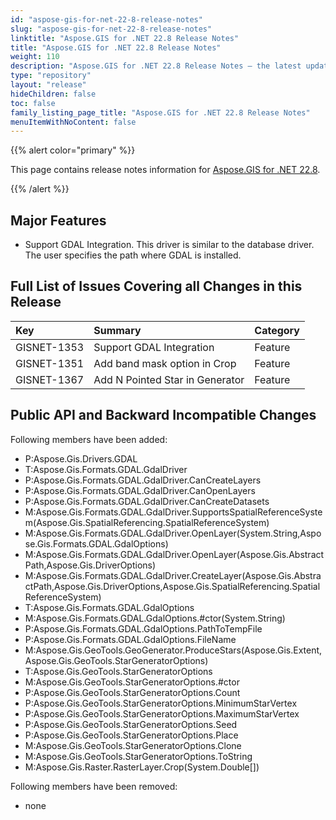 ```yaml
---
id: "aspose-gis-for-net-22-8-release-notes"
slug: "aspose-gis-for-net-22-8-release-notes"
linktitle: "Aspose.GIS for .NET 22.8 Release Notes"
title: "Aspose.GIS for .NET 22.8 Release Notes"
weight: 110
description: "Aspose.GIS for .NET 22.8 Release Notes – the latest updates and fixes."
type: "repository"
layout: "release"
hideChildren: false
toc: false
family_listing_page_title: "Aspose.GIS for .NET 22.8 Release Notes"
menuItemWithNoContent: false
---
```


{{% alert color="primary" %}} 

This page contains release notes information for [Aspose.GIS for .NET 22.8](https://www.nuget.org/packages/Aspose.GIS/22.8.0).

{{% /alert %}} 
## **Major Features**
- Support GDAL Integration. This driver is similar to the database driver. The user specifies the path where GDAL is installed. 
## **Full List of Issues Covering all Changes in this Release**

|**Key**|**Summary**|**Category**|
| :- | :- | :- |
|GISNET-1353|Support GDAL Integration|Feature|
|GISNET-1351|Add band mask option in Crop|Feature|
|GISNET-1367|Add N Pointed Star in Generator|Feature|
## **Public API and Backward Incompatible Changes**
Following members have been added:

- P:Aspose.Gis.Drivers.GDAL
- T:Aspose.Gis.Formats.GDAL.GdalDriver
- P:Aspose.Gis.Formats.GDAL.GdalDriver.CanCreateLayers
- P:Aspose.Gis.Formats.GDAL.GdalDriver.CanOpenLayers
- P:Aspose.Gis.Formats.GDAL.GdalDriver.CanCreateDatasets
- M:Aspose.Gis.Formats.GDAL.GdalDriver.SupportsSpatialReferenceSystem(Aspose.Gis.SpatialReferencing.SpatialReferenceSystem)
- M:Aspose.Gis.Formats.GDAL.GdalDriver.OpenLayer(System.String,Aspose.Gis.Formats.GDAL.GdalOptions)
- M:Aspose.Gis.Formats.GDAL.GdalDriver.OpenLayer(Aspose.Gis.AbstractPath,Aspose.Gis.DriverOptions)
- M:Aspose.Gis.Formats.GDAL.GdalDriver.CreateLayer(Aspose.Gis.AbstractPath,Aspose.Gis.DriverOptions,Aspose.Gis.SpatialReferencing.SpatialReferenceSystem)
- T:Aspose.Gis.Formats.GDAL.GdalOptions
- M:Aspose.Gis.Formats.GDAL.GdalOptions.#ctor(System.String)
- P:Aspose.Gis.Formats.GDAL.GdalOptions.PathToTempFile
- P:Aspose.Gis.Formats.GDAL.GdalOptions.FileName
- M:Aspose.Gis.GeoTools.GeoGenerator.ProduceStars(Aspose.Gis.Extent,Aspose.Gis.GeoTools.StarGeneratorOptions)
- T:Aspose.Gis.GeoTools.StarGeneratorOptions
- M:Aspose.Gis.GeoTools.StarGeneratorOptions.#ctor
- P:Aspose.Gis.GeoTools.StarGeneratorOptions.Count
- P:Aspose.Gis.GeoTools.StarGeneratorOptions.MinimumStarVertex
- P:Aspose.Gis.GeoTools.StarGeneratorOptions.MaximumStarVertex
- P:Aspose.Gis.GeoTools.StarGeneratorOptions.Seed
- P:Aspose.Gis.GeoTools.StarGeneratorOptions.Place
- M:Aspose.Gis.GeoTools.StarGeneratorOptions.Clone
- M:Aspose.Gis.GeoTools.StarGeneratorOptions.ToString
- M:Aspose.Gis.Raster.RasterLayer.Crop(System.Double[])

Following members have been removed:

- none
